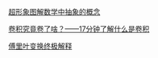 



[超形象图解数学中抽象的概念](https://www.bilibili.com/video/BV11z4y1S7HE)



[卷积究竟卷了啥？——17分钟了解什么是卷积](https://www.bilibili.com/video/BV1JX4y1K7Dr?p=1&share_medium=iphone&share_plat=ios&share_source=GENERIC&share_tag=s_i&timestamp=1611333658&unique_k=3HiIGK)



[傅里叶变换终极解释](https://mp.weixin.qq.com/s?__biz=MzAwODY4Njg2OA==&mid=2652010631&idx=1&sn=30504fd93589376f80e574608f3c0a36&chksm=808dc4fcb7fa4deaa9f3bb73f1d42fefaedabd0ff2280c899e0d8bbd7b7d94fcd16b102646e0&mpshare=1&scene=25&srcid=12214NFxjOr60HPpWhv0D38n&pass_ticket=68abAckEj7BQuSgtLQi9P2D51ddgtYJmewmgplajBNE%3D#wechat_redirect)

